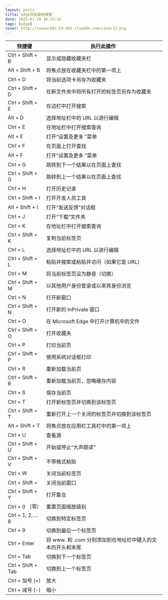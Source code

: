 ```yaml
---
layout: posts
title: edge浏览器快捷键
date: 2023-01-20 16:32:16
tags: [edge]
cover: http://sunowc60i.hd-bkt.clouddn.com/cover11.png
---
```

| 快捷键 |  执行此操作 |
| ---- | ---- |
|Ctrl + Shift + B|显示或隐藏收藏夹栏|
|Alt + Shift + B|将焦点放在收藏夹栏中的第一项上|
|Ctrl + D|将当前选项卡另存为收藏夹|
Ctrl + Shift + D|在新文件夹中将所有打开的标签页另存为收藏夹|
Ctrl + Shift + E|在边栏中打开搜索|
Alt + D|选择地址栏中的 URL 以进行编辑|
Ctrl + E|在地址栏中打开搜索查询|
Alt + E|打开“设置及更多 ”菜单|
Ctrl + F|在页面上打开查找|
Alt + F|打开“设置及更多 ”菜单|
Ctrl + G|跳转到下一个结果以在页面上查找|
Ctrl + Shift + G|跳转到上一个结果以在页面上查找|
Ctrl + H|打开历史记录 |
Ctrl + Shift + I|打开开发人员工具|
Alt + Shift + I|打开“发送反馈”对话框|
Ctrl + J|打开“下载”文件夹 |
Ctrl + K|在地址栏中打开搜索查询|
Ctrl + Shift + K|复制当前标签页|
Ctrl + L|选择地址栏中的 URL 以进行编辑|
Ctrl + Shift + L|粘贴并搜索或粘贴并访问（如果它是 URL）|
Ctrl + M|将当前标签页设为静音（切换）|
Ctrl + Shift + M|以其他用户身份登录或以来宾身份浏览|
Ctrl + N|打开新窗口|
|Ctrl + Shift + N|打开新的 InPrivate 窗口|
Ctrl + O|在 Microsoft Edge 中打开计算机中的文件|
Ctrl + Shift + O|打开收藏夹 |
Ctrl + P|打印当前页|
Ctrl + Shift + P|使用系统对话框打印|
Ctrl + R|重新加载当前页|
Ctrl + Shift + R|重新加载当前页，忽略缓存内容|
Ctrl + S|保存当前页|
Ctrl + T|打开新标签页并切换到该标签页|
Ctrl + Shift + T|重新打开上一个关闭的标签页并切换到该标签页|
Alt + Shift + T|将焦点放在应用栏工具栏中的第一项上|
Ctrl + U|查看源|
Ctrl + Shift + U|开始或停止“大声朗读”|
Ctrl + Shift + V|不带格式粘贴|
Ctrl + W|关闭当前标签页|
Ctrl + Shift + |关闭当前窗口|
Ctrl + Shift + Y|打开集合|
Ctrl + 0 （零）|重置页面缩放级别|
Ctrl + 1, 2, ... 8| 切换到特定标签页|
Ctrl + 9|切换到最后一个标签页|
Ctrl + Enter|将 www. 和 .com 分别添加到在地址栏中键入的文本的开头和末尾|
Ctrl + Tab|切换到下一个标签页|
Ctrl + Shift + Tab|切换到上一个标签页|
Ctrl + 加号 (+)|放大|
Ctrl + 减号 (-)|缩小|

